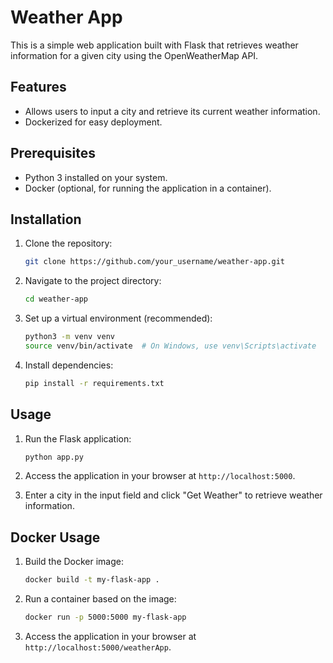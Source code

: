 # Weather App

This is a simple web application built with Flask that retrieves weather information for a given city using the OpenWeatherMap API.

## Features

- Allows users to input a city and retrieve its current weather information.
- Dockerized for easy deployment.

## Prerequisites

- Python 3 installed on your system.
- Docker (optional, for running the application in a container).

## Installation

1. Clone the repository:

    ```bash
    git clone https://github.com/your_username/weather-app.git
    ```

2. Navigate to the project directory:

    ```bash
    cd weather-app
    ```

3. Set up a virtual environment (recommended):

    ```bash
    python3 -m venv venv
    source venv/bin/activate  # On Windows, use venv\Scripts\activate
    ```

4. Install dependencies:

    ```bash
    pip install -r requirements.txt
    ```

## Usage

1. Run the Flask application:

    ```bash
    python app.py
    ```

2. Access the application in your browser at `http://localhost:5000`.

3. Enter a city in the input field and click "Get Weather" to retrieve weather information.

## Docker Usage

1. Build the Docker image:

    ```bash
    docker build -t my-flask-app .
    ```

2. Run a container based on the image:

    ```bash
    docker run -p 5000:5000 my-flask-app
    ```

3. Access the application in your browser at `http://localhost:5000/weatherApp`.

